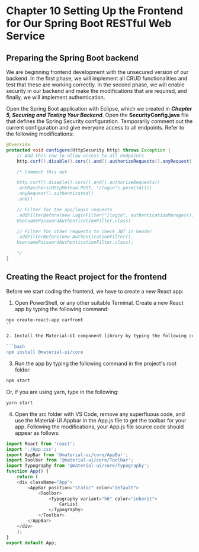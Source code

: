 # Chapter 10 Setting Up the Frontend for Our Spring Boot RESTful Web Service

## Preparing the Spring Boot backend

We are beginning frontend development with the unsecured version of our backend. In the first phase, we will implement all CRUD functionalities and test that these are working correctly. In the second phase, we will enable security in our backend and make the modifications that are required, and finally, we will implement authentication.

Open the Spring Boot application with Eclipse, which we created in **_Chapter 5, Securing and Testing Your Backend_**. Open the **SecurityConfig.java** file that defines the Spring Security configuration. Temporarily comment out the current configuration and give everyone access to all endpoints. Refer to the following modifications:

```java
@Override
protected void configure(HttpSecurity http) throws Exception {
    // Add this row to allow access to all endpoints
    http.csrf().disable().cors().and().authorizeRequests().anyRequest().permitAll();

    /* Comment this out

    http.csrf().disable().cors().and().authorizeRequests()
    .antMatchers(HttpMethod.POST, "/login").permitAll()
    .anyRequest().authenticated()
    .and()

    // Filter for the api/login requests
    .addFilterBefore(new LoginFilter("/login", authenticationManager()),
    UsernamePasswordAuthenticationFilter.class)

    // Filter for other requests to check JWT in header
    .addFilterBefore(new AuthenticationFilter(),
    UsernamePasswordAuthenticationFilter.class);

    */
}
```

## Creating the React project for the frontend

Before we start coding the frontend, we have to create a new React app:

1. Open PowerShell, or any other suitable Terminal. Create a new React app by typing the following command:

````bash
npx create-react-app carfront
``

2. Install the Material-UI component library by typing the following command in the project's root folder:

```bash
npm install @material-ui/core
````

3. Run the app by typing the following command in the project's root folder:

```bash
npm start
```

Or, if you are using yarn, type in the following:

```bash
yarn start
```

4. Open the src folder with VS Code, remove any superfluous code, and use the Material-UI Appbar in the App.js file to get the toolbar for your app. Following the modifications, your App.js file source code should appear as follows:

```js
import React from 'react';
import './App.css';
import AppBar from '@material-ui/core/AppBar';
import Toolbar from '@material-ui/core/Toolbar';
import Typography from '@material-ui/core/Typography';
function App() {
    return (
    <div className="App">
        <AppBar position="static" color="default">
            <Toolbar>
                <Typography variant="h6" color="inherit">
                    CarList
                </Typography>
            </Toolbar>
        </AppBar>
    </div>
    );
}
export default App;
```
